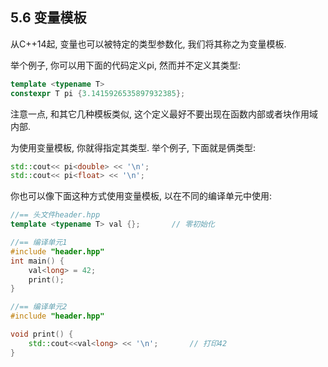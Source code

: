 ## 5.6 变量模板

从C++14起, 变量也可以被特定的类型参数化, 我们将其称之为变量模板. 

举个例子, 你可以用下面的代码定义pi, 然而并不定义其类型:

```cpp
template <typename T>
constexpr T pi {3.1415926535897932385};
```

注意一点, 和其它几种模板类似, 这个定义最好不要出现在函数内部或者块作用域内部.

为使用变量模板, 你就得指定其类型. 举个例子, 下面就是俩类型:

```cpp
std::cout<< pi<double> << '\n';
std::cout<< pi<float> << '\n';
```

你也可以像下面这种方式使用变量模板, 以在不同的编译单元中使用:

```cpp
//== 头文件header.hpp
template <typename T> val {};		// 零初始化

//== 编译单元1
#include "header.hpp"
int main() {
    val<long> = 42;
    print();
}

//== 编译单元2
#include "header.hpp"

void print() {
    std::cout<<val<long> << '\n';		// 打印42
}
```



